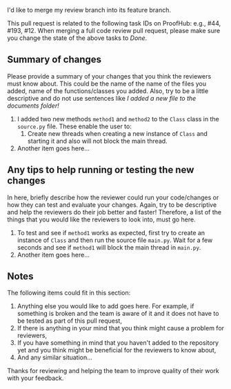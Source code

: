 I'd like to merge my review branch into its feature branch.

This pull request is related to the following task IDs on ProofHub: e.g., #44, #193, #12.
When merging a full code review pull request, please make sure you change the state of the above tasks to *Done*.

## Summary of changes

Please provide a summary of your changes that you think the reviewers must know about. This could be the name of the
name of the files you added, name of the functions/classes you added. Also, try to be a little descriptive and do
not use sentences like *I added a new file to the documents folder!*

1. I added two new methods `method1` and `method2` to the `Class` class in the `source.py` file. These enable the user
to:
    1. Create new threads when creating a new instance of `Class` and starting it and also will not block the main thread.
1. Another item goes here...

## Any tips to help running or testing the new changes

In here, briefly describe how the reviewer could run your code/changes or how they can test and evaluate your changes.
Again, try to be descriptive and help the reviewers do their job better and faster! Therefore, a list of the things
that you would like the reviewers to look into, must go here.

1. To test and see if `method1` works as expected, first try to create an instance of `Class` and then run the source
file `main.py`. Wait for a few seconds and see if `method1` will block the main thread in `main.py`.
2. Another item goes here...

## Notes

The following items could fit in this section:

1. Anything else you would like to add goes here. For example, if something is broken and the team is aware of it and it does not have to be tested as part of this pull request,
2. If there is anything in your mind that you think might cause a problem for reviewers,
3. If you have something in mind that you haven't added to the repository yet and you think might be beneficial for the reviewers to know about,
4. And any similar situation...

Thanks for reviewing and helping the team to improve quality of their work with your feedback.

